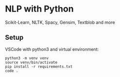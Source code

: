 # NLP with Python
Scikit-Learn, NLTK, Spacy, Gensim, Textblob and more

## Setup

VSCode with python3 and virtual environment:

```
python3 -m venv venv
source venv/bin/activate
pip install -r requirements.txt
code .
```
